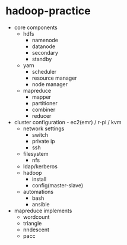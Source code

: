 # hadoop-practice

- core components
  - hdfs
    - namenode
    - datanode
    - secondary
    - standby
  - yarn
    - scheduler
    - resource manager
    - node manager
  - mapreduce
    - mapper
    - partitioner
    - combiner
    - reducer
- cluster configuration - ec2(emr) / r-pi / kvm
  - network settings
    - switch
    - private ip
    - ssh
  - filesystem
    - nfs
  - ldap/kerberos
  - hadoop
    - install
    - config(master-slave)
  - automations
    - bash
    - ansible
- mapreduce implements
  - wordcount
  - triangle
  - nndescent
  - pacc
